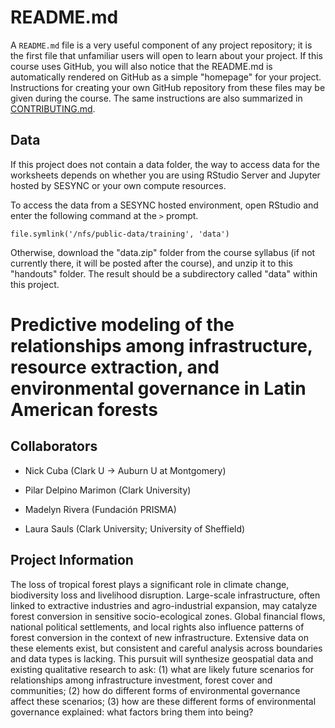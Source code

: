 # README.md

A `README.md` file is a very useful component of any project
repository; it is the first file that unfamiliar users will open to
learn about your project. If this course uses GitHub, you will also
notice that the README.md is automatically rendered on GitHub as a
simple "homepage" for your project. Instructions for creating your own
GitHub repository from these files may be given during the course. The
same instructions are also summarized in [CONTRIBUTING.md].

## Data

If this project does not contain a data folder, the way to access data
for the worksheets depends on whether you are using RStudio Server and
Jupyter hosted by SESYNC or your own compute resources.

To access the data from a SESYNC hosted environment, open RStudio and
enter the following command at the `>` prompt.

```
file.symlink('/nfs/public-data/training', 'data')
```

Otherwise, download the "data.zip" folder from the course syllabus (if
not currently there, it will be posted after the course), and unzip it
to this "handouts" folder. The result should be a subdirectory called
"data" within this project.

[CONTRIBUTING.md]: CONTRIBUTING.md
# Predictive modeling of the relationships among infrastructure, resource extraction, and environmental governance in Latin American forests

## Collaborators

- Nick Cuba (Clark U -> Auburn U at Montgomery)

- Pilar Delpino Marimon (Clark University)

- Madelyn Rivera (Fundación PRISMA)

- Laura Sauls (Clark University; University of Sheffield)

## Project Information
The loss of tropical forest plays a significant role in climate change, biodiversity loss and livelihood disruption. Large-scale infrastructure, often linked to extractive industries and agro-industrial expansion, may catalyze forest conversion in sensitive socio-ecological zones. Global financial flows, national political settlements, and local rights also influence patterns of forest conversion in the context of new infrastructure. Extensive data on these elements exist, but consistent and careful analysis across boundaries and data types is lacking. This pursuit will synthesize geospatial data and existing qualitative research to ask: (1) what are likely future scenarios for relationships among infrastructure investment, forest cover and communities; (2) how do different forms of environmental governance affect these scenarios; (3) how are these different forms of environmental governance explained: what factors bring them into being?
